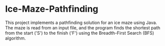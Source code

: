 # Ice-Maze-Pathfinding
This project implements a pathfinding solution for an ice maze using Java. The maze is read from an input file, and the program finds the shortest path from the start ('S') to the finish ('F') using the Breadth-First Search (BFS) algorithm. 
